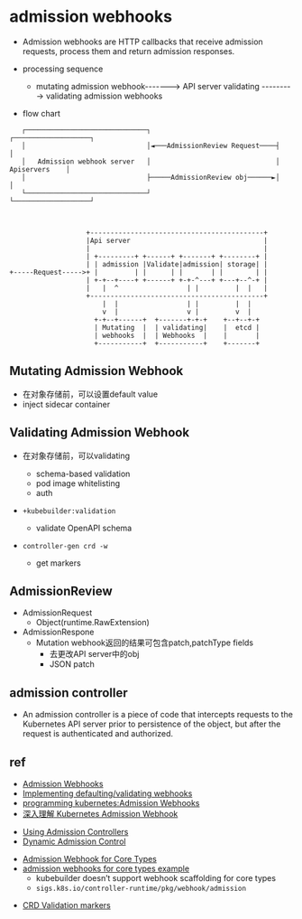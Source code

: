 

# admission webhooks

+ Admission webhooks are HTTP callbacks that receive admission requests, process them and return admission responses.

+ processing sequence
    + mutating admission webhook-------> API server validating ---------> validating admission webhooks

+ flow chart
```
   ┌──────────────────────────────┐                               ┌───────────────────┐
   │                              │◄───AdmissionReview Request────┤                   │
   │   Admission webhook server   │                               │     Apiservers    │
   │                              ├─────AdmissionReview obj──────►│                   │
   └──────────────────────────────┘                               └───────────────────┘



                   +-------------------------------------------+
                   |Api server                                 |
                   |                                           |
                   | +---------+ +------+ +-------+ +--------+ |
                   | | admission |Validate|admission| storage| |
+-----Request----->+ |         | |      | |       | |        | |
                   | +-+--+----+ +------+ +-+-^---+ +---+--^-+ |
                   |   |  ^                 | |         |  |   |
                   +-------------------------------------------+
                       |  |                 | |         |  |
                       v  |                 v |         v  |
                     +-+--+------+  +-------+-+-+    +--+--+-+
                     | Mutating  |  | validating|    |  etcd |
                     | webhooks  |  | Webhooks  |    |       |
                     +-----------+  +-----------+    +-------+

```


## Mutating Admission Webhook
+ 在对象存储前，可以设置default value
+ inject sidecar container


## Validating Admission Webhook
+ 在对象存储前，可以validating
    + schema-based validation
    + pod image whitelisting
    + auth

+ `+kubebuilder:validation`
    + validate OpenAPI schema

+ `controller-gen crd -w`
    + get markers


## AdmissionReview
+ AdmissionRequest
    + Object(runtime.RawExtension)
+ AdmissionRespone
    + Mutation webhook返回的结果可包含patch,patchType fields
        + 去更改API server中的obj
        + JSON patch

## admission controller

+ An admission controller is a piece of code that intercepts requests to the Kubernetes API server prior to persistence of the object, but after the request is authenticated and authorized.

## ref
<!-- admission webhooks -->
+ [Admission Webhooks](https://sdk.operatorframework.io/docs/building-operators/golang/webhook/)
+ [Implementing defaulting/validating webhooks](https://book.kubebuilder.io/cronjob-tutorial/webhook-implementation.html)
+ [programming kubernetes:Admission Webhooks](https://learning.oreilly.com/library/view/programming-kubernetes/9781492047094/ch09.html#idm46336842288408)
+ [深入理解 Kubernetes Admission Webhook](https://www.qikqiak.com/post/k8s-admission-webhook/)

<!-- admission controller -->
+ [Using Admission Controllers](https://kubernetes.io/docs/reference/access-authn-authz/admission-controllers/)
+ [Dynamic Admission Control](https://kubernetes.io/docs/reference/access-authn-authz/extensible-admission-controllers/#authenticate-apiservers)


<!-- core type example -->
+ [Admission Webhook for Core Types](https://book.kubebuilder.io/reference/webhook-for-core-types.html)
+ [admission webhooks for core types example](https://github.com/kubernetes-sigs/controller-runtime/tree/master/examples/builtins)
    + kubebuilder doesn’t support webhook scaffolding for core types
    + `sigs.k8s.io/controller-runtime/pkg/webhook/admission`



<!-- others -->
+ [CRD Validation markers](https://book.kubebuilder.io/reference/markers/crd-validation.html)


